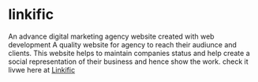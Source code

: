 # linkific
An advance digital marketing agency website created with web development 
A quality website for agency to reach their audiunce and clients. This website helps to maintain companies status and help create a social representation of their business and hence show the work.
check it livwe here at <a href="http://linkific.lovestoblog.com/index.html">Linkific</a>
